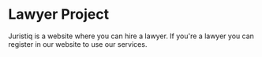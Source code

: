 # Lawyer Project
Juristiq is a website where you can hire a lawyer. If you're a lawyer you can register in our website to use our services.
